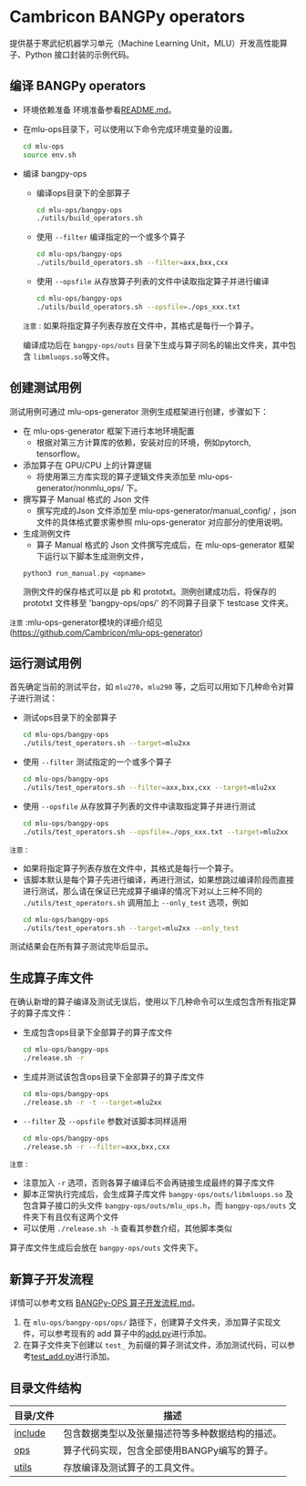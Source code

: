 # Cambricon BANGPy operators

提供基于寒武纪机器学习单元（Machine Learning Unit，MLU）开发高性能算子、Python 接口封装的示例代码。

## 编译 BANGPy operators
- 环境依赖准备
环境准备参看[README.md](../README.md)。

- 在mlu-ops目录下，可以使用以下命令完成环境变量的设置。
  ```sh
  cd mlu-ops
  source env.sh
  ```

- 编译 bangpy-ops
  - 编译ops目录下的全部算子
    ```sh
    cd mlu-ops/bangpy-ops
    ./utils/build_operators.sh
    ```
  - 使用 `--filter` 编译指定的一个或多个算子
    ```sh
    cd mlu-ops/bangpy-ops
    ./utils/build_operators.sh --filter=axx,bxx,cxx
    ```
  - 使用 `--opsfile` 从存放算子列表的文件中读取指定算子并进行编译
    ```sh
    cd mlu-ops/bangpy-ops
    ./utils/build_operators.sh --opsfile=./ops_xxx.txt
    ```

  `注意` : 如果将指定算子列表存放在文件中，其格式是每行一个算子。
  
  编译成功后在 `bangpy-ops/outs` 目录下生成与算子同名的输出文件夹，其中包含 `libmluops.so`等文件。

## 创建测试用例
测试用例可通过 mlu-ops-generator 测例生成框架进行创建，步骤如下：

- 在 mlu-ops-generator 框架下进行本地环境配置
  - 根据对第三方计算库的依赖，安装对应的环境，例如pytorch, tensorflow。
- 添加算子在 GPU/CPU 上的计算逻辑
  - 将使用第三方库实现的算子逻辑文件夹添加至 mlu-ops-generator/nonmlu_ops/ 下。
- 撰写算子 Manual 格式的 Json 文件
  - 撰写完成的Json 文件添加至 mlu-ops-generator/manual_config/ ，json 文件的具体格式要求需参照 mlu-ops-generator 对应部分的使用说明。
- 生成测例文件
  - 算子 Manual 格式的 Json 文件撰写完成后，在 mlu-ops-generator 框架下运行以下脚本生成测例文件，
  ```
  python3 run_manual.py <opname>
  ```
  测例文件的保存格式可以是 pb 和 prototxt。测例创建成功后，将保存的 prototxt 文件移至 'bangpy-ops/ops/' 的不同算子目录下 testcase 文件夹。

`注意` :mlu-ops-generator模块的详细介绍见(https://github.com/Cambricon/mlu-ops-generator)

## 运行测试用例

首先确定当前的测试平台，如 `mlu270`，`mlu290` 等，之后可以用如下几种命令对算子进行测试：

- 测试ops目录下的全部算子
  ```sh
  cd mlu-ops/bangpy-ops
  ./utils/test_operators.sh --target=mlu2xx
  ```
- 使用 `--filter` 测试指定的一个或多个算子
  ```sh
  cd mlu-ops/bangpy-ops
  ./utils/test_operators.sh --filter=axx,bxx,cxx --target=mlu2xx
  ```
- 使用 `--opsfile` 从存放算子列表的文件中读取指定算子并进行测试
  ```sh
  cd mlu-ops/bangpy-ops
  ./utils/test_operators.sh --opsfile=./ops_xxx.txt --target=mlu2xx
  ```

`注意` :
- 如果将指定算子列表存放在文件中，其格式是每行一个算子。
- 该脚本默认是每个算子先进行编译，再进行测试，如果想跳过编译阶段而直接进行测试，那么请在保证已完成算子编译的情况下对以上三种不同的 `./utils/test_operators.sh` 调用加上 `--only_test` 选项，例如
  ```sh
  cd mlu-ops/bangpy-ops
  ./utils/test_operators.sh --target=mlu2xx --only_test
  ```
测试结果会在所有算子测试完毕后显示。

## 生成算子库文件

在确认新增的算子编译及测试无误后，使用以下几种命令可以生成包含所有指定算子的算子库文件：

- 生成包含ops目录下全部算子的算子库文件
  ```sh
  cd mlu-ops/bangpy-ops
  ./release.sh -r
  ```
- 生成并测试该包含ops目录下全部算子的算子库文件
  ```sh
  cd mlu-ops/bangpy-ops
  ./release.sh -r -t --target=mlu2xx
  ```
- `--filter` 及 `--opsfile` 参数对该脚本同样适用
  ```sh
  cd mlu-ops/bangpy-ops
  ./release.sh -r --filter=axx,bxx,cxx
  ```

`注意` :
- 注意加入 `-r` 选项，否则各算子编译后不会再链接生成最终的算子库文件
- 脚本正常执行完成后，会生成算子库文件 `bangpy-ops/outs/libmluops.so` 及包含算子接口的头文件 `bangpy-ops/outs/mlu_ops.h`，而 `bangpy-ops/outs` 文件夹下有且仅有这两个文件
- 可以使用 `./release.sh -h` 查看其参数介绍，其他脚本类似

算子库文件生成后会放在 `bangpy-ops/outs` 文件夹下。

## 新算子开发流程

详情可以参考文档 [BANGPy-OPS 算子开发流程.md](../docs/bangpy-docs/BANGPy-OPS算子开发流程.md)。

1. 在 `mlu-ops/bangpy-ops/ops/` 路径下，创建算子文件夹，添加算子实现文件，可以参考现有的 add 算子中的[add.py](./ops/add/add.py)进行添加。
2. 在算子文件夹下创建以 `test_` 为前缀的算子测试文件，添加测试代码，可以参考[test_add.py](./ops/add/test_add.py)进行添加。

## 目录文件结构

| 目录/文件            | 描述                                                           |
| -------------------- | -------------------------------------------------------------- |
| [include](include)   | 包含数据类型以及张量描述符等多种数据结构的描述。                          |
| [ops](ops)           | 算子代码实现，包含全部使用BANGPy编写的算子。                       |
| [utils](utils)       | 存放编译及测试算子的工具文件。                                    |
